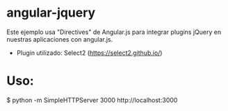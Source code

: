 # angular-jquery

Este ejemplo usa "Directives" de Angular.js para integrar plugins jQuery en nuestras aplicaciones con angular.js. 

* Plugin utilizado: Select2 (https://select2.github.io/)

# Uso:

  $ python -m SimpleHTTPServer 3000
  http://localhost:3000

